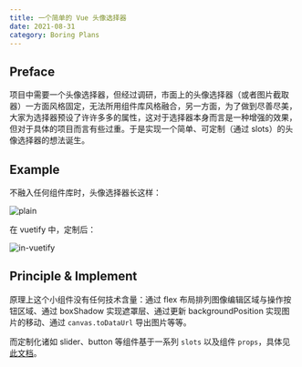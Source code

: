 ```yaml
---
title: 一个简单的 Vue 头像选择器
date: 2021-08-31
category: Boring Plans
---
```



## Preface

项目中需要一个头像选择器，但经过调研，市面上的头像选择器（或者图片截取器）一方面风格固定，无法所用组件库风格融合，另一方面，为了做到尽善尽美，大家为选择器预设了许许多多的属性，这对于选择器本身而言是一种增强的效果，但对于具体的项目而言有些过重。于是实现一个简单、可定制（通过 slots）的头像选择器的想法诞生。

## Example

不融入任何组件库时，头像选择器长这样：

![plain](https://img-blog.csdnimg.cn/20878decafe542a6814741094aed5e38.png?x-oss-process=image/watermark,type_ZHJvaWRzYW5zZmFsbGJhY2s,shadow_50,text_Q1NETiBA6Zm26Iqx5byA,size_20,color_FFFFFF,t_70,g_se,x_16)

在 vuetify 中，定制后：

![in-vuetify](https://img-blog.csdnimg.cn/f270275480304ea0affc6e948528e4c9.png?x-oss-process=image/watermark,type_ZHJvaWRzYW5zZmFsbGJhY2s,shadow_50,text_Q1NETiBA6Zm26Iqx5byA,size_20,color_FFFFFF,t_70,g_se,x_16)

## Principle & Implement

原理上这个小组件没有任何技术含量：通过 flex 布局排列图像编辑区域与操作按钮区域、通过 boxShadow 实现遮罩层、通过更新 backgroundPosition 实现图片的移动、通过 `canvas.toDataUrl` 导出图片等等。

而定制化诸如 slider、button 等组件基于一系列 `slots` 以及组件 `props`，具体见[此文档](https://github.com/taoqingqiu/vue-plain-avatar-uploader/tree/main/src/components)。
